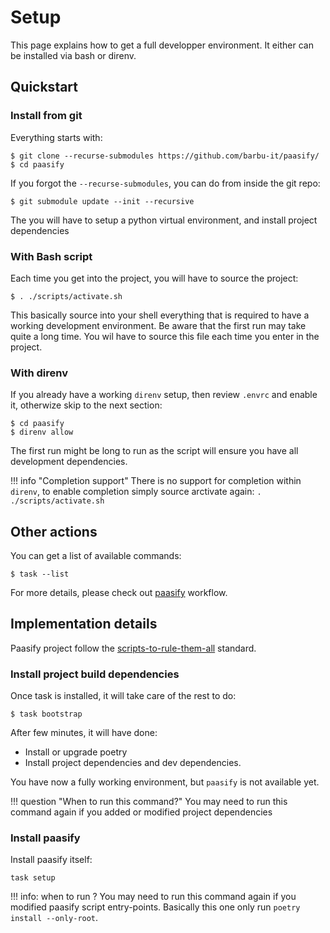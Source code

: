 # Setup

This page explains how to get a full developper environment. It either can be installed via bash or direnv.

## Quickstart

### Install from git

Everything starts with:
```
$ git clone --recurse-submodules https://github.com/barbu-it/paasify/
$ cd paasify
```

If you forgot the `--recurse-submodules`, you can do from inside the git repo:
```
$ git submodule update --init --recursive
```

The you will have to setup a python virtual environment, and install project dependencies


### With Bash script

Each time you get into the project, you will have to source the project:

```
$ . ./scripts/activate.sh
```

This basically source into your shell everything that is required to have a working development 
environment. Be aware that the first run may take quite a long time. You wil have to source this file 
each time you enter in the project.


### With direnv

If you already have a working `direnv` setup, then review `.envrc` and enable it, otherwize skip to the next section:

```
$ cd paasify
$ direnv allow
```
The first run might be long to run as the script will ensure you have all development dependencies.

!!! info "Completion support"
    There is no support for completion within `direnv`, to enable completion
    simply source arctivate again: `. ./scripts/activate.sh`



## Other actions

You can get a list of available commands:

```
$ task --list
```

For more details, please check out [paasify](paasify.md) workflow.


## Implementation details

Paasify project follow the [scripts-to-rule-them-all](https://github.blog/2015-06-30-scripts-to-rule-them-all/) 
standard.

### Install project build dependencies

Once task is installed, it will take care of the rest to do:

```
$ task bootstrap
```

After few minutes, it will have done:

* Install or upgrade poetry
* Install project dependencies and dev dependencies.

You have now a fully working environment, but `paasify` is not available yet.

!!! question "When to run this command?"
    You may need to run this command again if you added or modified project dependencies


### Install paasify

Install paasify itself:

```
task setup
```

!!!  info: when to run ?
     You may need to run this command again if you modified paasify script entry-points. Basically this one only run `poetry install --only-root`.
